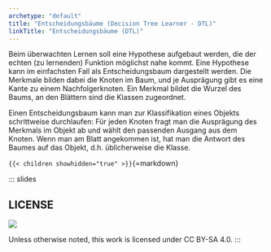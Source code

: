 ```yaml
---
archetype: "default"
title: "Entscheidungsbäume (Decision Tree Learner - DTL)"
linkTitle: "Entscheidungsbäume (DTL)"
---
```



Beim überwachten Lernen soll eine Hypothese aufgebaut werden, die der echten (zu lernenden)
Funktion möglichst nahe kommt. Eine Hypothese kann im einfachsten Fall als Entscheidungsbaum
dargestellt werden. Die Merkmale bilden dabei die Knoten im Baum, und je Ausprägung gibt es
eine Kante zu einem Nachfolgerknoten. Ein Merkmal bildet die Wurzel des Baums, an den Blättern
sind die Klassen zugeordnet.

Einen Entscheidungsbaum kann man zur Klassifikation eines Objekts schrittweise durchlaufen: Für
jeden Knoten fragt man die Ausprägung des Merkmals im Objekt ab und wählt den passenden Ausgang
aus dem Knoten. Wenn man am Blatt angekommen ist, hat man die Antwort des Baumes auf das Objekt,
d.h. üblicherweise die Klasse.


`{{< children showhidden="true" >}}`{=markdown}







<!-- DO NOT REMOVE - THIS IS A LAST SLIDE TO INDICATE THE LICENSE AND POSSIBLE EXCEPTIONS (IMAGES, ...). -->
::: slides
## LICENSE
![](https://licensebuttons.net/l/by-sa/4.0/88x31.png)

Unless otherwise noted, this work is licensed under CC BY-SA 4.0.
:::

